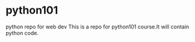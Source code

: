 # python101
python repo for web dev 
This is a repo for python101 course.It will contain python code.
